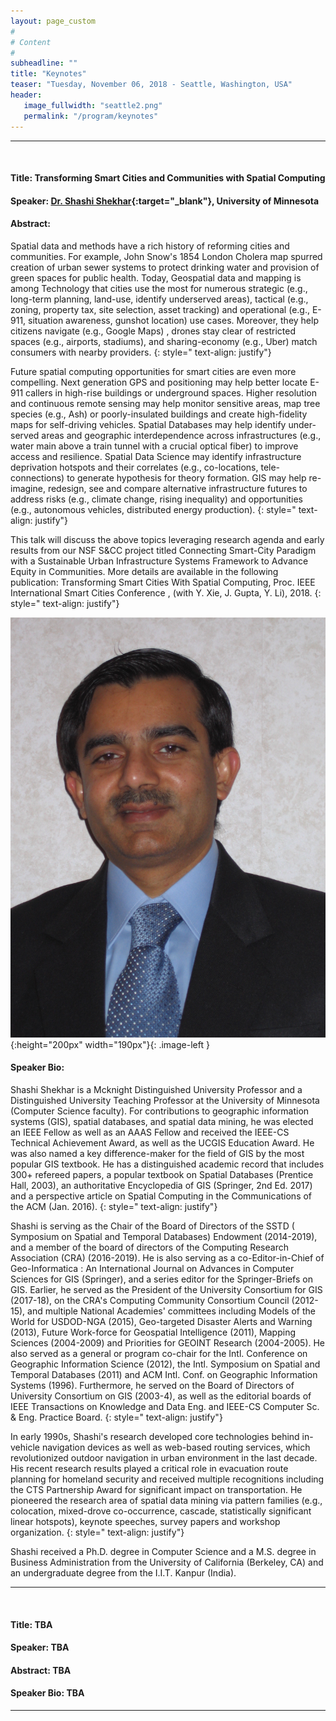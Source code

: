 ```yaml
---
layout: page_custom
#
# Content
#
subheadline: ""
title: "Keynotes"
teaser: "Tuesday, November 06, 2018 - Seattle, Washington, USA"
header:
   image_fullwidth: "seattle2.png"
   permalink: "/program/keynotes"
---
```

  
<style type="text/css">
.image-left {
display: block;
margin-left: auto;
margin-right: 10px;
float: left;
}
</style> 

<a id="talk1"> </a> 

---------------------------------------
<br />
  
#### Title:  Transforming Smart Cities and Communities with Spatial Computing 

#### Speaker: [Dr. Shashi Shekhar](https://www-users.cs.umn.edu/~shekhar/){:target="_blank"}, University of Minnesota

#### Abstract: 

Spatial data and methods have a rich history of reforming cities and communities. For example, John Snow's 1854 London Cholera map spurred creation of urban sewer systems to protect drinking water and provision of green spaces for public health. Today, Geospatial data and mapping is among Technology that cities use the most for numerous strategic (e.g., long-term planning, land-use, identify underserved areas), tactical (e.g., zoning, property tax, site selection, asset tracking) and operational (e.g., E-911, situation awareness, gunshot location) use cases. Moreover, they help citizens navigate (e.g., Google Maps) , drones stay clear of restricted spaces (e.g., airports, stadiums), and sharing-economy (e.g., Uber) match consumers with nearby providers.
{: style=" text-align: justify"}

Future spatial computing opportunities for smart cities are even more compelling. Next generation GPS and positioning may help better locate E-911 callers in high-rise buildings or underground spaces. Higher resolution and continuous remote sensing may help monitor sensitive areas, map tree species (e.g., Ash) or poorly-insulated buildings and create high-fidelity maps for self-driving vehicles. Spatial Databases may help identify under-served areas and geographic interdependence across infrastructures (e.g., water main above a train tunnel with a crucial optical fiber) to improve access and resilience. Spatial Data Science may identify infrastructure deprivation hotspots and their correlates (e.g., co-locations, tele-connections) to generate hypothesis for theory formation. GIS may help re-imagine, redesign, see and compare alternative infrastructure futures to address risks (e.g., climate change, rising inequality) and opportunities (e.g., autonomous vehicles, distributed energy production).
{: style=" text-align: justify"}

This talk will discuss the above topics leveraging research agenda and early results from our NSF S&CC project titled Connecting Smart-City Paradigm with a Sustainable Urban Infrastructure Systems Framework to Advance Equity in Communities. More details are available in the following publication: Transforming Smart Cities With Spatial Computing, Proc. IEEE International Smart Cities Conference , (with Y. Xie, J. Gupta, Y. Li), 2018.
{: style=" text-align: justify"}

![alt text](/program/keynotes/images/IMG_0832.JPG "Dr. Shashi Shekhar"){:height="200px" width="190px"}{: .image-left } 
#### Speaker Bio: 

Shashi Shekhar is a Mcknight Distinguished University Professor and a Distinguished University Teaching Professor at the University of Minnesota (Computer Science faculty). For contributions to geographic information systems (GIS), spatial databases, and spatial data mining, he was elected an IEEE Fellow as well as an AAAS Fellow and received the IEEE-CS Technical Achievement Award, as well as the UCGIS Education Award. He was also named a key difference-maker for the field of GIS by the most popular GIS textbook. He has a distinguished academic record that includes 300+ refereed papers, a popular textbook on Spatial Databases (Prentice Hall, 2003), an authoritative Encyclopedia of GIS (Springer, 2nd Ed. 2017) and a perspective article on Spatial Computing in the Communications of the ACM (Jan. 2016).
{: style=" text-align: justify"}

Shashi is serving as the Chair of the Board of Directors of the SSTD ( Symposium on Spatial and Temporal Databases) Endowment (2014-2019), and a member of the board of directors of the Computing Research Association (CRA) (2016-2019). He is also serving as a co-Editor-in-Chief of Geo-Informatica : An International Journal on Advances in Computer Sciences for GIS (Springer), and a series editor for the Springer-Briefs on GIS. Earlier, he served as the President of the University Consortium for GIS (2017-18), on the CRA's Computing Community Consortium Council (2012-15), and multiple National Academies' committees including Models of the World for USDOD-NGA (2015), Geo-targeted Disaster Alerts and Warning (2013), Future Work-force for Geospatial Intelligence (2011), Mapping Sciences (2004-2009) and Priorities for GEOINT Research (2004-2005). He also served as a general or program co-chair for the Intl. Conference on Geographic Information Science (2012), the Intl. Symposium on Spatial and Temporal Databases (2011) and ACM Intl. Conf. on Geographic Information Systems (1996). Furthermore, he served on the Board of Directors of University Consortium on GIS (2003-4), as well as the editorial boards of IEEE Transactions on Knowledge and Data Eng. and IEEE-CS Computer Sc. & Eng. Practice Board.
{: style=" text-align: justify"}

In early 1990s, Shashi's research developed core technologies behind in-vehicle navigation devices as well as web-based routing services, which revolutionized outdoor navigation in urban environment in the last decade. His recent research results played a critical role in evacuation route planning for homeland security and received multiple recognitions including the CTS Partnership Award for significant impact on transportation. He pioneered the research area of spatial data mining via pattern families (e.g., colocation, mixed-drove co-occurrence, cascade, statistically significant linear hotspots), keynote speeches, survey papers and workshop organization.
{: style=" text-align: justify"}

Shashi received a Ph.D. degree in Computer Science and a M.S. degree in Business Administration from the University of California (Berkeley, CA) and an undergraduate degree from the I.I.T. Kanpur (India).

<a id="talk2"> </a> 

---------------------------------------
<br />

#### Title: TBA 

#### Speaker: TBA

#### Abstract: TBA

#### Speaker Bio: TBA


---------------------------------------

<br />
<br />






